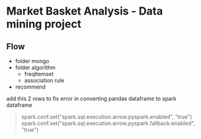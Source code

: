 # Market Basket Analysis - Data mining project

## **Flow**  
* folder mongo  
* folder algorithm   
    * freqItemset   
    * association rule  
* recommend



add this 2 rows to fix error in converting pandas dataframe to spark dataframe
>spark.conf.set("spark.sql.execution.arrow.pyspark.enabled", "true")
>spark.conf.set("spark.sql.execution.arrow.pyspark.fallback.enabled", "true")
